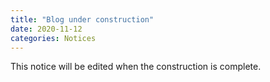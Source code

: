 ```yaml
---
title: "Blog under construction"
date: 2020-11-12
categories: Notices
---
```


This notice will be edited when the construction is complete.
